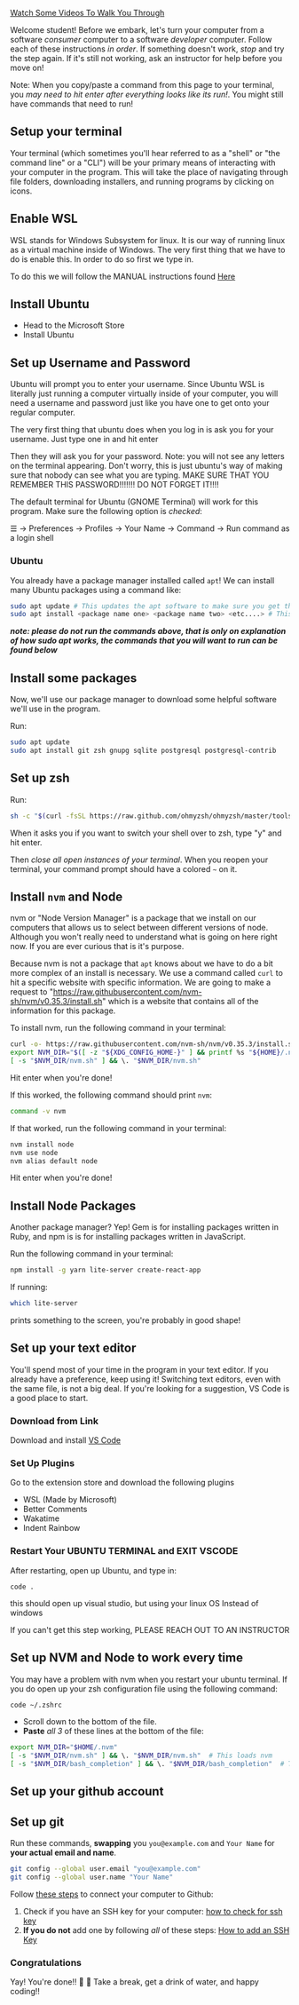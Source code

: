 [Watch Some Videos To Walk You Through](https://youtu.be/IgQbOZ1i6yM)

Welcome student! Before we embark, let's turn your computer from a software _consumer_ computer to a software _developer_ computer. Follow each of these instructions _in order_. If something doesn't work, *stop* and try the step again. If it's still not working, ask an instructor for help before you move on!

Note: When you copy/paste a command from this page to your terminal, you *may need to hit enter after everything looks like its run!*. You might still have commands that need to run!

## Setup your terminal

Your terminal (which sometimes you'll hear referred to as a "shell" or "the command line" or a "CLI") will be your primary means of interacting with your computer in the program. This will take the place of navigating through file folders, downloading installers, and running programs by clicking on icons.

## Enable WSL

WSL stands for Windows Subsystem for linux. It is our way of running linux as a virtual machine inside of Windows. The very first thing that we have to do is enable this. In order to do so first we type in. 

To do this we will follow the MANUAL instructions found [Here](https://docs.microsoft.com/en-us/windows/wsl/install-win10)

## Install Ubuntu

- Head to the Microsoft Store
- Install Ubuntu


## Set up Username and Password

Ubuntu will prompt you to enter your username. Since Ubuntu WSL is literally just running a computer virtually inside of your computer, you will need a username and password just like you have one to get onto your regular computer.

The very first thing that ubuntu does when you log in is ask you for your username. Just type one in and hit enter

Then they will ask you for your password. Note: you will not see any letters on the terminal appearing. Don't worry, this is just ubuntu's way of making sure that nobody can see what you are typing. MAKE SURE THAT YOU REMEMBER THIS PASSWORD!!!!!!! DO NOT FORGET IT!!!!


The default terminal for Ubuntu (GNOME Terminal) will work for this program. Make sure the following option is *checked*:

☰ -> Preferences -> Profiles -> Your Name -> Command -> Run command as a login shell

### Ubuntu

You already have a package manager installed called `apt`! We can install many Ubuntu packages using a command like:

```bash
sudo apt update # This updates the apt software to make sure you get the latest version
sudo apt install <package name one> <package name two> <etc....> # This line of code installs the package
```
***note: please do not run the commands above, that is only on explanation of how sudo apt works, the commands that you will want to run can be found below***

## Install some packages

Now, we'll use our package manager to download some helpful software we'll use in the program.

Run:

```bash
sudo apt update
sudo apt install git zsh gnupg sqlite postgresql postgresql-contrib
```
## Set up zsh

Run:

```bash
sh -c "$(curl -fsSL https://raw.github.com/ohmyzsh/ohmyzsh/master/tools/install.sh)"
```

When it asks you if you want to switch your shell over to zsh, type "y" and hit enter.

Then *close all open instances of your terminal*. When you reopen your terminal, your command prompt should have a colored `~` on it.

## Install `nvm` and Node

nvm or "Node Version Manager" is a package that we install on our computers that allows us to select between different versions of node. Although you won't really need to understand what is going on here right now. If you are ever curious that is it's purpose.

Because nvm is not a package that `apt` knows about we have to do a bit more complex of an install is necessary. We use a command called `curl` to hit a specific website with specific information. We are going to make a request to "https://raw.githubusercontent.com/nvm-sh/nvm/v0.35.3/install.sh" which is a website that contains all of the information for this package.

To install nvm, run the following command in your terminal:

```bash
curl -o- https://raw.githubusercontent.com/nvm-sh/nvm/v0.35.3/install.sh | zsh
export NVM_DIR="$([ -z "${XDG_CONFIG_HOME-}" ] && printf %s "${HOME}/.nvm" || printf %s "${XDG_CONFIG_HOME}/nvm")"
[ -s "$NVM_DIR/nvm.sh" ] && \. "$NVM_DIR/nvm.sh"
```

Hit enter when you're done!

If this worked, the following command should print `nvm`:

```bash
command -v nvm
```

If that worked, run the following command in your terminal:

```bash
nvm install node
nvm use node
nvm alias default node
```

Hit enter when you're done!

## Install Node Packages

Another package manager? Yep! Gem is for installing packages written in Ruby, and npm is is for installing packages written in JavaScript.

Run the following command in your terminal:

```bash
npm install -g yarn lite-server create-react-app
```

If running:

```bash
which lite-server
```

prints something to the screen, you're probably in good shape!
## Set up your text editor

You'll spend most of your time in the program in your text editor. If you already have a preference, keep using it! Switching text editors, even with the same file, is not a big deal. If you're looking for a suggestion, VS Code is a good place to start.

### Download from Link

Download and install [VS Code](https://code.visualstudio.com/)


### Set Up Plugins

Go to the extension store and download the following plugins

- WSL (Made by Microsoft)
- Better Comments
- Wakatime
- Indent Rainbow

### Restart Your UBUNTU TERMINAL and EXIT VSCODE

After restarting, open up Ubuntu, and type in:

```
code .
```

this should open up visual studio, but using your linux OS Instead of windows

If you can't get this step working, PLEASE REACH OUT TO AN INSTRUCTOR

## Set up NVM and Node to work every time

You may have a problem with nvm when you restart your ubuntu terminal. If you do open up your zsh configuration file using the following command:


```zsh
code ~/.zshrc
```

* Scroll down to the bottom of the file.
* **Paste** *all 3* of these lines at the bottom of the file:

```zsh
export NVM_DIR="$HOME/.nvm"
[ -s "$NVM_DIR/nvm.sh" ] && \. "$NVM_DIR/nvm.sh"  # This loads nvm
[ -s "$NVM_DIR/bash_completion" ] && \. "$NVM_DIR/bash_completion"  # This loads nvm bash_completion
```
## Set up your github account
<!-- ! Insert Video Link Here -->


## Set up git
<!-- ! Insert Video Here -->

Run these commands, **swapping** you `you@example.com` and `Your Name` for **your actual email and name**.

```bash
git config --global user.email "you@example.com"
git config --global user.name "Your Name"
```

Follow [these steps](https://help.github.com/en/github/authenticating-to-github/connecting-to-github-with-ssh) to connect your computer to Github:

1. Check if you have an SSH key for your computer: [how to check for ssh key](https://docs.github.com/en/github/authenticating-to-github/checking-for-existing-ssh-keys)
2. **If you do not** add one by following *all* of these steps: [How to add an SSH Key](https://docs.github.com/en/github/authenticating-to-github/generating-a-new-ssh-key-and-adding-it-to-the-ssh-agent)


### Congratulations

Yay! You're done!! 🙌 💃
Take a break, get a drink of water, and happy coding!!

<!-- ## Install `rvm` and Ruby

We'll use a tool called [`rvm`](https://rvm.io/) to have greater control over which version of ruby we're using.

### MacOs and Ubuntu

Run this command:

```bash
gpgconf --kill all
gpg --recv-keys 409B6B1796C275462A1703113804BB82D39DC0E3 7D2BAF1CF37B13E2069D6956105BD0E739499BDB
\curl -sSL https://get.rvm.io | bash -s stable --auto-dotfiles
export PATH="$PATH:$HOME/.rvm/bin"
[[ -s "$HOME/.rvm/scripts/rvm" ]] && source "$HOME/.rvm/scripts/rvm"
``` -->